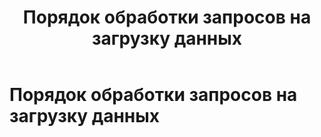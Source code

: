 ﻿---
layout: default
title: Порядок обработки запросов на загрузку данных
nav_order: 2
parent: Связи с другими системами и компонентами
grand_parent: Обзор понятий, компонентов и связей
has_children: false
has_toc: false
---

Порядок обработки запросов на загрузку данных
=============================================


